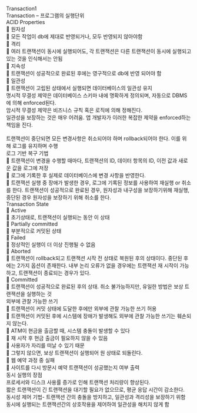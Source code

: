 Transaction1<br/>
Transaction – 프로그램의 실행단위 <br/>
ACID Properties<br/>
	원자성<br/>
	모든 작업이 db에 제대로 반영되거나, 모두 반영되지 않아야함<br/>
	격리 <br/>
	여러 트랜잭션이 동시에 실행되어도, 각 트랜잭션은 다른 트랜잭션이 동시에 실행되고 있는 것을 인식해서는 안됨<br/>
	지속성<br/>
	트랜잭션이 성공적으로 완료된 후에는 영구적으로 db에 반영 되어야 함<br/>
	일관성<br/>
	트랜잭션이 고립된 상태에서 실행되면 데이터베이스의 일관성 유지<br/>
명시적 무결성 제약은 데이터베이스 스키마 내에 명확하게 정의되며, 자동으로 DBMS에 의해 enforced된다.<br/>
암시적 무결성 제약은 비즈니스 규칙 혹은 로직에 의해 정해진다.<br/>
일관성을 보장하는 것은 매우 어려움. 앱 개발자가 이러한 복잡한 제약을 enforced하는 책임을 진다.<br/>
<br/>
트랜잭션이 중단되면 모든 변경사항은 취소되어야 하며 rollback되어야 한다. 이를 위해 로그를 유지하며 수행<br/>
로그 기반 복구 기법<br/>
	트랜잭션이 변경을 수행할 때마다, 트랜잭션의 ID, 데이터 항목의 ID, 이전 값과 새로운 값을 로그에 저장<br/>
	로그에 기록한 후 실제로 데이터베이스에 변경 사항을 반영한다.<br/>
	트랜잭션 실행 중 장애가 발생한 경우, 로그에 기록된 정보를 사용하여 재실행 or 취소를 한다. 트랜잭션이 성공적으로 완료된 경우, 원자성과 내구성을 보장하기위해 재실행, 중단된 경우 원자성을 보장하기 위해 취소를 한다.<br/>
Transaction State<br/>
	Active <br/>
	초기상태로, 트랜잭션이 실행되는 동안 이 상태<br/>
	Partially committed <br/>
	부분적으로 커밋된 상태<br/>
	Failed<br/>
	정상적인 실행이 더 이상 진행될 수 없음<br/>
	Aborted<br/>
	트랜잭션이 rollback되고 트랜잭션 시작 전 상태로 복원된 후의 상태이다. 중단된 후에는 2가지 옵션이 존재한다. 내부 논리 오류가 없을 경우에는 트랜잭션 재 시작이 가능하고, 트랜잭션이 종료되는 경우가 있다.<br/>
	Committed<br/>
	트랜잭션이 성공적으로 완료된 후의 상태. 취소 불가능하지만, 유일한 방법은 보상 트랜잭션을 실행하는 것<br/>
외부에 관찰 가능한 쓰기<br/>
	트랜잭션이 커밋 상태에 도달한 후에만 외부에 관찰 가능한 쓰기 허용<br/>
	트랜잭션이 커밋된 후에 시스템에 장애가 발생해도 외부에 관찰 가능한 쓰기는 훼손되지 않는다. <br/>
	ATM이 현금을 출금할 때, 시스템 충돌이 발생할 수 있다<br/>
	재 시작 후 현금 출금이 필요하지 않을 수 있음<br/>
	사용자가 자리를 떠날 수 있기 때문<br/>
	그렇지 않으면, 보상 트랜잭션이 실행되어 원 상태로 되돌린다.<br/>
	웹 예약 과정 중 실패<br/>
	사이트를 다시 방문시 예약 트랜잭션이 성공했는지 여부 출력<br/>
동시 실행의 장점<br/>
프로세서와 디스크 사용률 증가로 인해 트랜잭션 처리량이 향상된다.<br/>
짧은 트랜잭션이 긴 트랜잭션을 대기할 필요가 없으므로, 평균 응답 시간이 감소한다.<br/>
동시성 제어 기법- 트랜잭션 간의 충돌을 방지하고, 일관성과 격리성을 보장하기 위함<br/>
동시에 실행되는 트랜잭션간의 상호작용을 제어하여 일관성을 해치지 않게 함<br/>
